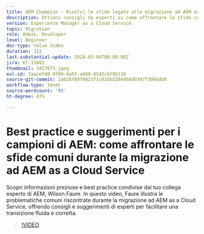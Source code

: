 ```yaml
---
title: AEM Champion - Risolvi le sfide legate alla migrazione ad AEM as a Cloud Service
description: Ottieni consigli da esperti su come affrontare le sfide comuni durante la migrazione ad AEM as a Cloud Service dal campione AEM, Wilson Faure.
version: Experience Manager as a Cloud Service
topic: Migration
role: Admin, Developer
level: Beginner
doc-type: Value Video
duration: 312
last-substantial-update: 2024-03-04T00:00:00Z
jira: KT-15082
thumbnail: 3427673.jpeg
exl-id: 7aacef40-9f89-4a55-a840-8542cbf9b110
source-git-commit: 2a628f89f602371c02db5204956d9397f306bdb8
workflow-type: tm+mt
source-wordcount: '93'
ht-degree: 47%

---
```


# Best practice e suggerimenti per i campioni di AEM: come affrontare le sfide comuni durante la migrazione ad AEM as a Cloud Service

Scopri informazioni preziose e best practice condivise dal tuo collega esperto di AEM, Wilson Faure. In questo video, Faure illustra le problematiche comuni riscontrate durante la migrazione ad AEM as a Cloud Service, offrendo consigli e suggerimenti di esperti per facilitare una transizione fluida e corretta.

>[!VIDEO](https://video.tv.adobe.com/v/3448619/?learn=on&captions=ita)

